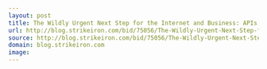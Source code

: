 ```yaml
---
layout: post
title: The Wildly Urgent Next Step for the Internet and Business: APIs
url: http://blog.strikeiron.com/bid/75056/The-Wildly-Urgent-Next-Step-for-the-Internet-and-Business-APIs
source: http://blog.strikeiron.com/bid/75056/The-Wildly-Urgent-Next-Step-for-the-Internet-and-Business-APIs
domain: blog.strikeiron.com
image: 
---
```


